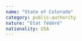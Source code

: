 ```yaml
---
name: "State of Colorado"
category: public-authority
nature: "Etat fédéré"
nationality: USA
---
```

